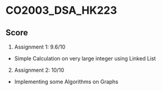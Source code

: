 # CO2003_DSA_HK223
## Score
1. Assignment 1: 9.6/10
  - Simple Calculation on very large integer using Linked List
2. Assignment 2: 10/10
  - Implementing some Algorithms on Graphs